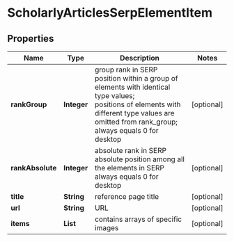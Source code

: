 # ScholarlyArticlesSerpElementItem


## Properties

| Name | Type | Description | Notes |
|------------ | ------------- | ------------- | -------------|
**rankGroup** | **Integer** | group rank in SERP<br>position within a group of elements with identical type values;<br>positions of elements with different type values are omitted from rank_group;<br>always equals 0 for desktop |[optional]|
**rankAbsolute** | **Integer** | absolute rank in SERP<br>absolute position among all the elements in SERP<br>always equals 0 for desktop |[optional]|
**title** | **String** | reference page title |[optional]|
**url** | **String** | URL |[optional]|
**items** | **List<ScholarlyArticlesElement>** | contains arrays of specific images |[optional]|